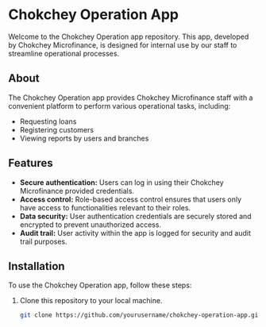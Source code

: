 # Chokchey Operation App

Welcome to the Chokchey Operation app repository. This app, developed by Chokchey Microfinance, is designed for internal use by our staff to streamline operational processes.

## About

The Chokchey Operation app provides Chokchey Microfinance staff with a convenient platform to perform various operational tasks, including:

- Requesting loans
- Registering customers
- Viewing reports by users and branches

## Features

- **Secure authentication:** Users can log in using their Chokchey Microfinance provided credentials.
- **Access control:** Role-based access control ensures that users only have access to functionalities relevant to their roles.
- **Data security:** User authentication credentials are securely stored and encrypted to prevent unauthorized access.
- **Audit trail:** User activity within the app is logged for security and audit trail purposes.

## Installation

To use the Chokchey Operation app, follow these steps:

1. Clone this repository to your local machine.
   ```bash
   git clone https://github.com/yourusername/chokchey-operation-app.git

